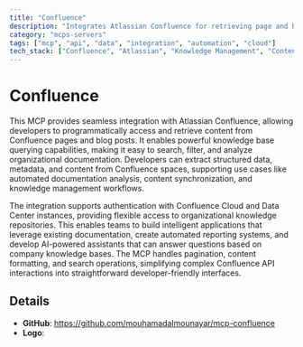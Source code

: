 ```yaml
---
title: "Confluence"
description: "Integrates Atlassian Confluence for retrieving page and blog post data, enabling knowledge base querying and content analysis."
category: "mcps-servers"
tags: ["mcp", "api", "data", "integration", "automation", "cloud"]
tech_stack: ["Confluence", "Atlassian", "Knowledge Management", "Content API", "Documentation"]
---
```


# Confluence

This MCP provides seamless integration with Atlassian Confluence, allowing developers to programmatically access and retrieve content from Confluence pages and blog posts. It enables powerful knowledge base querying capabilities, making it easy to search, filter, and analyze organizational documentation. Developers can extract structured data, metadata, and content from Confluence spaces, supporting use cases like automated documentation analysis, content synchronization, and knowledge management workflows.

The integration supports authentication with Confluence Cloud and Data Center instances, providing flexible access to organizational knowledge repositories. This enables teams to build intelligent applications that leverage existing documentation, create automated reporting systems, and develop AI-powered assistants that can answer questions based on company knowledge bases. The MCP handles pagination, content formatting, and search operations, simplifying complex Confluence API interactions into straightforward developer-friendly interfaces.

## Details

- **GitHub**: https://github.com/mouhamadalmounayar/mcp-confluence
- **Logo**: 
